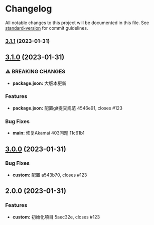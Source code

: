 # Changelog

All notable changes to this project will be documented in this file. See [standard-version](https://github.com/conventional-changelog/standard-version) for commit guidelines.

### [3.1.1](///compare/v3.1.0...v3.1.1) (2023-01-31)

## [3.1.0](///compare/v3.0.0...v3.1.0) (2023-01-31)


### ⚠ BREAKING CHANGES

* **package.json:** 大版本更新

### Features

* **package.json:** 配置git提交规范 4546e91, closes #123


### Bug Fixes

* **main:** 修复Akamai 403问题 11c61b1

## [3.0.0](///compare/v2.0.0...v3.0.0) (2023-01-31)


### Bug Fixes

* **custom:** 配置 a543b70, closes #123

## 2.0.0 (2023-01-31)


### Features

* **custom:** 初始化项目 5aec32e, closes #123
